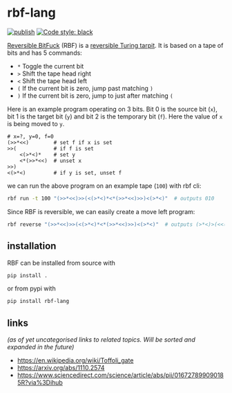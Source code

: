 # rbf-lang

[![publish](https://github.com/MarcinKonowalczyk/rbf-lang/actions/workflows/publish.yml/badge.svg)](https://github.com/MarcinKonowalczyk/rbf-lang/actions/workflows/publish.yml) [![Code style: black](https://img.shields.io/badge/code%20style-black-000000.svg)](https://github.com/psf/black)

[Reversible BitFuck](https://esolangs.org/wiki/Reversible_Bitfuck) (RBF) is a [reversible Turing tarpit](https://cstheory.stackexchange.com/questions/22128/reversible-turing-tarpits). It is based on a tape of bits and has 5 commands:

 - `*` Toggle the current bit
 - `>` Shift the tape head right
 - `<` Shift the tape head left
 - `(` If the current bit is zero, jump past matching `)`
 - `)` If the current bit is zero, jump to just after matching `(`

Here is an example program operating on 3 bits. Bit 0 is the source bit (`x`), bit 1 is the target bit (`y`) and bit 2 is the temporary bit (`f`). Here the value of `x` is being moved to `y`.

```
# x=?, y=0, f=0
(>>*<<)        # set f if x is set
>>(            # if f is set
    <(>*<)*    # set y
    <*(>>*<<)  # unset x
>>)
<(>*<)         # if y is set, unset f
```

we can run the above program on an example tape (`100`) with rbf cli:

```sh
rbf run -t 100 "(>>*<<)>>(<(>*<)*<*(>>*<<)>>)<(>*<)"  # outputs 010
```

Since RBF is reversible, we can easily create a move left program:

```sh
rbf reverse "(>>*<<)>>(<(>*<)*<*(>>*<<)>>)<(>*<)"  # outputs (>*<)>(<<(>>*<<)*>*(>*<)>)<<(>>*<<)
```

## installation

RBF can be installed from source with

```sh
pip install .
```

or from pypi with

```sh
pip install rbf-lang
```


## links

_(as of yet uncategorised links to related topics. Will be sorted and expanded in the future)_

- https://en.wikipedia.org/wiki/Toffoli_gate
- https://arxiv.org/abs/1110.2574
- https://www.sciencedirect.com/science/article/abs/pii/016727899090185R?via%3Dihub